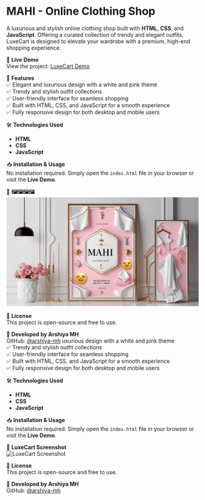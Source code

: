 # MAHI - Online Clothing Shop

A luxurious and stylish online clothing shop built with **HTML**, **CSS**, and **JavaScript**. Offering a curated collection of trendy and elegant outfits, LuxeCart is designed to elevate your wardrobe with a premium, high-end shopping experience.

🚀 **Live Demo**  
View the project: [LuxeCart Demo](https://arshiya-mh.github.io/Cloth-OnlineShop-/)

📌 **Features**  
✅ Elegant and luxurious design with a white and pink theme  
✅ Trendy and stylish outfit collections  
✅ User-friendly interface for seamless shopping  
✅ Built with HTML, CSS, and JavaScript for a smooth experience  
✅ Fully responsive design for both desktop and mobile users

🛠️ **Technologies Used**  
- **HTML**
- **CSS**
- **JavaScript**

📥 **Installation & Usage**  
No installation required. Simply open the `index.html` file in your browser or visit the **Live Demo**.

📌 **🖼️🖼️🖼️🖼️**  
![LuxeCart Screenshot](images/readmelogo.jpg)

📜 **License**  
This project is open-source and free to use.

🚀 **Developed by Arshiya MH**  
GitHub: [@arshiya-mh](https://github.com/arshiya-mh)
uxurious design with a white and pink theme  
✅ Trendy and stylish outfit collections  
✅ User-friendly interface for seamless shopping  
✅ Built with HTML, CSS, and JavaScript for a smooth experience  
✅ Fully responsive design for both desktop and mobile users

🛠️ **Technologies Used**  
- **HTML**
- **CSS**
- **JavaScript**

📥 **Installation & Usage**  
No installation required. Simply open the `index.html` file in your browser or visit the **Live Demo**.

📌 **LuxeCart Screenshot**  
![LuxeCart Screenshot](#)

📜 **License**  
This project is open-source and free to use.

🚀 **Developed by Arshiya MH**  
GitHub: [@arshiya-mh](https://github.com/arshiya-mh)
